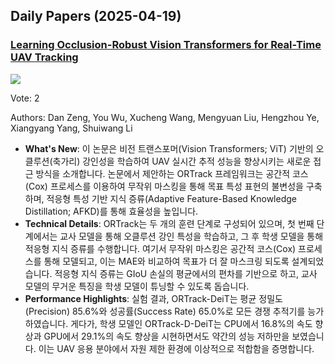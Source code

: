 ## Daily Papers (2025-04-19)

### [Learning Occlusion-Robust Vision Transformers for Real-Time UAV Tracking](https://arxiv.org/abs/2504.09228)

![](https://cdn-thumbnails.huggingface.co/social-thumbnails/papers/2504.09228.png)

Vote: 2

Authors: Dan Zeng, You Wu, Xucheng Wang, Mengyuan Liu, Hengzhou Ye, Xiangyang Yang, Shuiwang Li

- **What's New**: 이 논문은 비전 트랜스포머(Vision Transformers; ViT) 기반의 오클루션(축가리) 강인성을 학습하여 UAV 실시간 추적 성능을 향상시키는 새로운 접근 방식을 소개합니다. 논문에서 제안하는 ORTrack 프레임워크는 공간적 코스(Cox) 프로세스를 이용하여 무작위 마스킹을 통해 목표 특성 표현의 불변성을 구축하며, 적응형 특성 기반 지식 증류(Adaptive Feature-Based Knowledge Distillation; AFKD)를 통해 효율성을 높입니다.
- **Technical Details**: ORTrack는 두 개의 훈련 단계로 구성되어 있으며, 첫 번째 단계에서는 교사 모델을 통해 오클루션 강인 특성을 학습하고, 그 후 학생 모델을 통해 적응형 지식 증류를 수행합니다. 여기서 무작위 마스킹은 공간적 코스(Cox) 프로세스를 통해 모델되고, 이는 MAE와 비교하여 목표가 더 잘 마스크링 되도록 설계되었습니다. 적응형 지식 증류는 GIoU 손실의 평균에서의 편차를 기반으로 하고, 교사 모델의 무거운 특징을 학생 모델이 튜닝할 수 있도록 돕습니다.
- **Performance Highlights**: 실험 결과, ORTrack-DeiT는 평균 정밀도(Precision) 85.6%와 성공률(Success Rate) 65.0%로 모든 경쟁 추적기를 능가하였습니다. 게다가, 학생 모델인 ORTrack-D-DeiT는 CPU에서 16.8%의 속도 향상과 GPU에서 29.1%의 속도 향상을 시현하면서도 약간의 성능 저하만을 보였습니다. 이는 UAV 응용 분야에서 자원 제한 환경에 이상적으로 적합함을 증명합니다.

